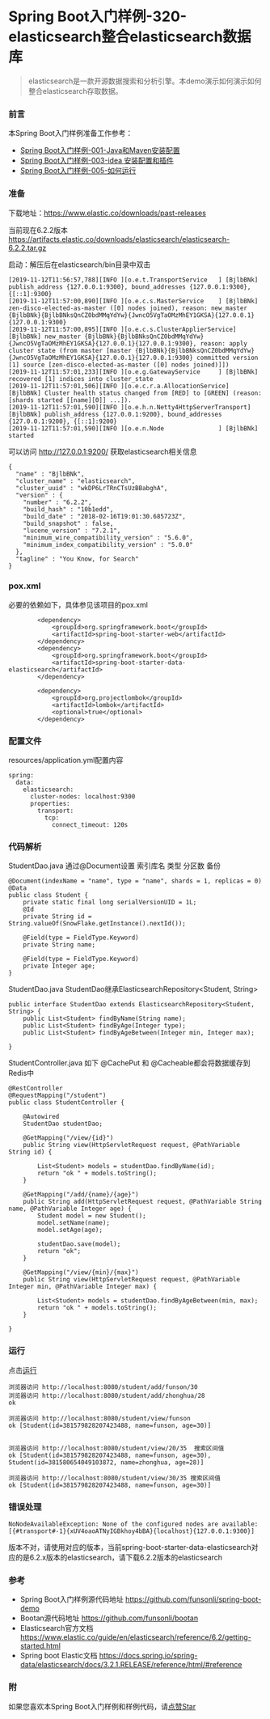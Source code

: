 # Spring Boot入门样例-320-elasticsearch整合elasticsearch数据库

> elasticsearch是一款开源数据搜索和分析引擎。本demo演示如何演示如何整合elasticsearch存取数据。

### 前言

本Spring Boot入门样例准备工作参考：

- [Spring Boot入门样例-001-Java和Maven安装配置](https://github.com/funsonli/spring-boot-demo/blob/master/doc/spring-boot-demo-001-java.md)
- [Spring Boot入门样例-003-idea 安装配置和插件](https://github.com/funsonli/spring-boot-demo/blob/master/doc/spring-boot-demo-003-idea.md)
- [Spring Boot入门样例-005-如何运行](https://github.com/funsonli/spring-boot-demo/blob/master/doc/spring-boot-demo-005-run.md)

### 准备

下载地址：https://www.elastic.co/downloads/past-releases

当前现在6.2.2版本 https://artifacts.elastic.co/downloads/elasticsearch/elasticsearch-6.2.2.tar.gz

启动：解压后在elasticsearch/bin目录中双击 

``` 
[2019-11-12T11:56:57,788][INFO ][o.e.t.TransportService   ] [BjlbBNk] publish_address {127.0.0.1:9300}, bound_addresses {127.0.0.1:9300}, {[::1]:9300}
[2019-11-12T11:57:00,890][INFO ][o.e.c.s.MasterService    ] [BjlbBNk] zen-disco-elected-as-master ([0] nodes joined), reason: new_master {BjlbBNk}{BjlbBNksQnCZ0bdMMqYdYw}{JwncO5VgTaOMzMhEY1GKSA}{127.0.0.1}{127.0.0.1:9300}
[2019-11-12T11:57:00,895][INFO ][o.e.c.s.ClusterApplierService] [BjlbBNk] new_master {BjlbBNk}{BjlbBNksQnCZ0bdMMqYdYw}{JwncO5VgTaOMzMhEY1GKSA}{127.0.0.1}{127.0.0.1:9300}, reason: apply cluster state (from master [master {BjlbBNk}{BjlbBNksQnCZ0bdMMqYdYw}{JwncO5VgTaOMzMhEY1GKSA}{127.0.0.1}{127.0.0.1:9300} committed version [1] source [zen-disco-elected-as-master ([0] nodes joined)]])
[2019-11-12T11:57:01,233][INFO ][o.e.g.GatewayService     ] [BjlbBNk] recovered [1] indices into cluster_state
[2019-11-12T11:57:01,506][INFO ][o.e.c.r.a.AllocationService] [BjlbBNk] Cluster health status changed from [RED] to [GREEN] (reason: [shards started [[name][0]] ...]).
[2019-11-12T11:57:01,590][INFO ][o.e.h.n.Netty4HttpServerTransport] [BjlbBNk] publish_address {127.0.0.1:9200}, bound_addresses {127.0.0.1:9200}, {[::1]:9200}
[2019-11-12T11:57:01,590][INFO ][o.e.n.Node               ] [BjlbBNk] started
```

可以访问 http://127.0.0.1:9200/ 获取elasticsearch相关信息
```
{
  "name" : "BjlbBNk",
  "cluster_name" : "elasticsearch",
  "cluster_uuid" : "wkDP6LrTRnCTsUzBBabghA",
  "version" : {
    "number" : "6.2.2",
    "build_hash" : "10b1edd",
    "build_date" : "2018-02-16T19:01:30.685723Z",
    "build_snapshot" : false,
    "lucene_version" : "7.2.1",
    "minimum_wire_compatibility_version" : "5.6.0",
    "minimum_index_compatibility_version" : "5.0.0"
  },
  "tagline" : "You Know, for Search"
}
```


### pox.xml
必要的依赖如下，具体参见该项目的pox.xml
```
        <dependency>
            <groupId>org.springframework.boot</groupId>
            <artifactId>spring-boot-starter-web</artifactId>
        </dependency>
        <dependency>
            <groupId>org.springframework.boot</groupId>
            <artifactId>spring-boot-starter-data-elasticsearch</artifactId>
        </dependency>

        <dependency>
            <groupId>org.projectlombok</groupId>
            <artifactId>lombok</artifactId>
            <optional>true</optional>
        </dependency>
```

### 配置文件

resources/application.yml配置内容
```
spring:
  data:
    elasticsearch:
      cluster-nodes: localhost:9300
      properties:
        transport:
          tcp:
            connect_timeout: 120s
```

### 代码解析

StudentDao.java 通过@Document设置 索引库名  类型 分区数 备份
```
@Document(indexName = "name", type = "name", shards = 1, replicas = 0)
@Data
public class Student {
    private static final long serialVersionUID = 1L;
    @Id
    private String id = String.valueOf(SnowFlake.getInstance().nextId());

    @Field(type = FieldType.Keyword)
    private String name;

    @Field(type = FieldType.Keyword)
    private Integer age;
}
```

StudentDao.java StudentDao继承ElasticsearchRepository<Student, String>
```
public interface StudentDao extends ElasticsearchRepository<Student, String> {
    public List<Student> findByName(String name);
    public List<Student> findByAge(Integer type);
    public List<Student> findByAgeBetween(Integer min, Integer max);

}
```

StudentController.java 如下 @CachePut 和 @Cacheable都会将数据缓存到Redis中
``` 
@RestController
@RequestMapping("/student")
public class StudentController {

    @Autowired
    StudentDao studentDao;

    @GetMapping("/view/{id}")
    public String view(HttpServletRequest request, @PathVariable String id) {

        List<Student> models = studentDao.findByName(id);
        return "ok " + models.toString();
    }

    @GetMapping("/add/{name}/{age}")
    public String add(HttpServletRequest request, @PathVariable String name, @PathVariable Integer age) {
        Student model = new Student();
        model.setName(name);
        model.setAge(age);

        studentDao.save(model);
        return "ok";
    }

    @GetMapping("/view/{min}/{max}")
    public String view(HttpServletRequest request, @PathVariable Integer min, @PathVariable Integer max) {

        List<Student> models = studentDao.findByAgeBetween(min, max);
        return "ok " + models.toString();
    }

}

```

### 运行

点击[运行](https://github.com/funsonli/spring-boot-demo/blob/master/doc/spring-boot-demo-005-run.md)

```
浏览器访问 http://localhost:8080/student/add/funson/30
浏览器访问 http://localhost:8080/student/add/zhonghua/28
ok

浏览器访问 http://localhost:8080/student/view/funson
ok [Student(id=381579828207423488, name=funson, age=30)]


浏览器访问 http://localhost:8080/student/view/20/35  搜索区间值
ok [Student(id=381579828207423488, name=funson, age=30), Student(id=381580654049103872, name=zhonghua, age=28)]

浏览器访问 http://localhost:8080/student/view/30/35 搜索区间值
ok [Student(id=381579828207423488, name=funson, age=30)]

```

### 错误处理

```
NoNodeAvailableException: None of the configured nodes are available: [{#transport#-1}{xUV4oaoATNyIGBkhoy4bBA}{localhost}{127.0.0.1:9300}]
```
版本不对，请使用对应的版本，当前spring-boot-starter-data-elasticsearch对应的是6.2.x版本的elasticsearch，请下载6.2.2版本的elasticsearch


### 参考
- Spring Boot入门样例源代码地址 https://github.com/funsonli/spring-boot-demo
- Bootan源代码地址 https://github.com/funsonli/bootan
- Elasticsearch官方文档 https://www.elastic.co/guide/en/elasticsearch/reference/6.2/getting-started.html
- Spring boot Elastic文档 https://docs.spring.io/spring-data/elasticsearch/docs/3.2.1.RELEASE/reference/html/#reference


### 附
如果您喜欢本Spring Boot入门样例和样例代码，请[点赞Star](https://github.com/funsonli/spring-boot-demo)

